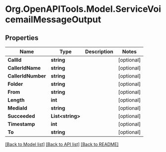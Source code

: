 # Org.OpenAPITools.Model.ServiceVoicemailMessageOutput

## Properties

Name | Type | Description | Notes
------------ | ------------- | ------------- | -------------
**CallId** | **string** |  | [optional] 
**CallerIdName** | **string** |  | [optional] 
**CallerIdNumber** | **string** |  | [optional] 
**Folder** | **string** |  | [optional] 
**From** | **string** |  | [optional] 
**Length** | **int** |  | [optional] 
**MediaId** | **string** |  | [optional] 
**Succeeded** | **List&lt;string&gt;** |  | [optional] 
**Timestamp** | **int** |  | [optional] 
**To** | **string** |  | [optional] 

[[Back to Model list]](../README.md#documentation-for-models) [[Back to API list]](../README.md#documentation-for-api-endpoints) [[Back to README]](../README.md)

